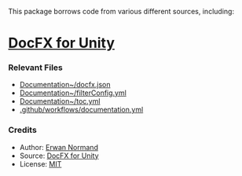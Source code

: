 This package borrows code from various different sources, including:

# [DocFX for Unity](https://github.com/NormandErwan/DocFxForUnity)

### Relevant Files
- [Documentation~/docfx.json](Documentation~/docfx.json)
- [Documentation~/filterConfig.yml](Documentation~/filterConfig.yml)
- [Documentation~/toc.yml](Documentation~/toc.yml)
- [.github/workflows/documentation.yml](.github/workflows/documentation.yml)

### Credits
- Author: [Erwan Normand](https://github.com/NormandErwan)
- Source: [DocFX for Unity](https://github.com/NormandErwan/DocFxForUnity)
- License: [MIT](https://github.com/NormandErwan/DocFxForUnity/blob/master/LICENSE)

